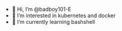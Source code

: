 - 👋 Hi, I’m @badboy101-E
- 👀 I’m interested in kubernetes and docker 
- 🌱 I’m currently learning bashshell


<!---
badboy101-E/badboy101-E is a ✨ special ✨ repository because its `README.md` (this file) appears on your GitHub profile.
You can click the Preview link to take a look at your changes.
--->
